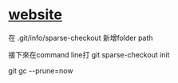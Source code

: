 # [website](https://denghongli1021.github.io/Album.github.io/)

在 .git/info/sparse-checkout 新增folder path

接下來在command line打 git sparse-checkout init


git gc --prune=now
